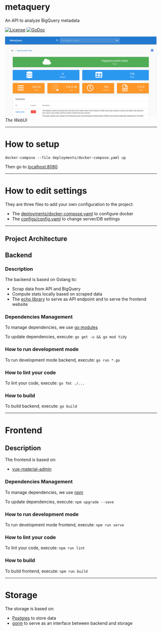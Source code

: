 # metaquery

An API to analyze BigQuery metadata

[![License](https://img.shields.io/badge/License-Apache%202.0-blue.svg)](https://opensource.org/licenses/Apache-2.0)
[![GoDoc](https://godoc.org/github.com/pcorbel/metaquery?status.svg)](https://godoc.org/github.com/pcorbel/metaquery)

![screenshot_project](docs/screenshot.png)
*The WebUI*

--- 

# How to setup

```
docker-compose --file deployments/docker-compose.yaml up
```

Then go to [localhost:8080](http://localhost:8080)

---

# How to edit settings

They are three files to add your own configuration to the project:

* The [deployments/docker-compose.yaml](https://github.com/pcorbel/metaquery/blob/master/deployments/docker-compose.yaml) to configure docker
* The [configs/config.yaml](https://github.com/pcorbel/metaquery/blob/master/configs/config.yaml) to change server/DB settings

--- 

## Project Architecture

## Backend

### Description

The backend is based on Golang to:
* Scrap data from API and BigQuery 
* Compute stats locally based on scraped data
* The [echo library](https://github.com/labstack/echo) to serve as API endpoint and to serve the frontend website

### Dependencies Management

To manage dependencies, we use [go modules](https://github.com/golang/go/wiki/Modules)

To update dependencies, execute:
```go get -u && go mod tidy```

### How to run development mode

To run development mode backend, execute:
```go run *.go```

### How to lint your code

To lint your code, execute:
```go fmt ./...```

### How to build

To build backend, execute:
```go build```

---

# Frontend

## Description

The frontend is based on:
* [vue-material-admin](https://github.com/tookit/vue-material-admin)

### Dependencies Management

To manage dependencies, we use [npm](https://github.com/npm/cli)

To update dependencies, execute:
```npm upgrade --save```

### How to run development mode

To run development mode frontend, execute:
```npm run serve```

### How to lint your code

To lint your code, execute:
```npm run lint```

### How to build

To build frontend, execute:
```npm run build```

---

# Storage

The storage is based on:
* [Postgres](https://github.com/postgres/postgres) to store data
* [gorm](https://github.com/jinzhu/gorm) to serve as an interface between backend and storage
